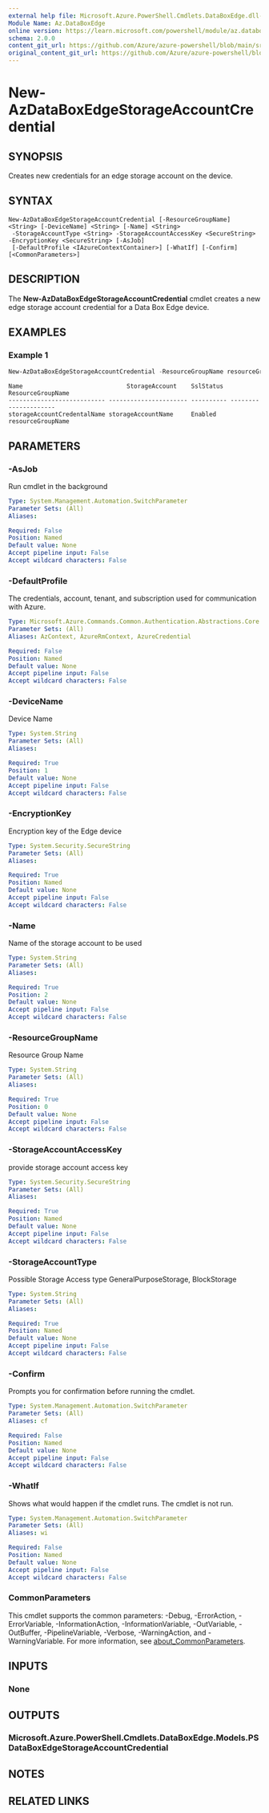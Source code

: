 ```yaml
---
external help file: Microsoft.Azure.PowerShell.Cmdlets.DataBoxEdge.dll-Help.xml
Module Name: Az.DataBoxEdge
online version: https://learn.microsoft.com/powershell/module/az.databoxedge/new-azdataboxedgestorageaccountcredential
schema: 2.0.0
content_git_url: https://github.com/Azure/azure-powershell/blob/main/src/DataBoxEdge/DataBoxEdge/help/New-AzDataBoxEdgeStorageAccountCredential.md
original_content_git_url: https://github.com/Azure/azure-powershell/blob/main/src/DataBoxEdge/DataBoxEdge/help/New-AzDataBoxEdgeStorageAccountCredential.md
---
```


# New-AzDataBoxEdgeStorageAccountCredential

## SYNOPSIS
Creates new credentials for an edge storage account on the device.

## SYNTAX

```
New-AzDataBoxEdgeStorageAccountCredential [-ResourceGroupName] <String> [-DeviceName] <String> [-Name] <String>
 -StorageAccountType <String> -StorageAccountAccessKey <SecureString> -EncryptionKey <SecureString> [-AsJob]
 [-DefaultProfile <IAzureContextContainer>] [-WhatIf] [-Confirm] [<CommonParameters>]
```

## DESCRIPTION
The **New-AzDataBoxEdgeStorageAccountCredential** cmdlet creates a new edge storage account credential for a Data Box Edge device.

## EXAMPLES

### Example 1
```powershell
New-AzDataBoxEdgeStorageAccountCredential -ResourceGroupName resourceGroupName -DeviceName device-name -Name storageAccountName -StorageAccountType BlobStorage -StorageAccountAccessKey @SecureString -EncryptionKey @SecureString
```

```output
Name                             StorageAccount    SslStatus  ResourceGroupName
--------------------------- ---------------------- ---------- ---------------------
storageAccountCredentalName storageAccountName     Enabled    resourceGroupName
```

## PARAMETERS

### -AsJob
Run cmdlet in the background

```yaml
Type: System.Management.Automation.SwitchParameter
Parameter Sets: (All)
Aliases:

Required: False
Position: Named
Default value: None
Accept pipeline input: False
Accept wildcard characters: False
```

### -DefaultProfile
The credentials, account, tenant, and subscription used for communication with Azure.

```yaml
Type: Microsoft.Azure.Commands.Common.Authentication.Abstractions.Core.IAzureContextContainer
Parameter Sets: (All)
Aliases: AzContext, AzureRmContext, AzureCredential

Required: False
Position: Named
Default value: None
Accept pipeline input: False
Accept wildcard characters: False
```

### -DeviceName
Device Name

```yaml
Type: System.String
Parameter Sets: (All)
Aliases:

Required: True
Position: 1
Default value: None
Accept pipeline input: False
Accept wildcard characters: False
```

### -EncryptionKey
Encryption key of the Edge device

```yaml
Type: System.Security.SecureString
Parameter Sets: (All)
Aliases:

Required: True
Position: Named
Default value: None
Accept pipeline input: False
Accept wildcard characters: False
```

### -Name
Name of the storage account to be used

```yaml
Type: System.String
Parameter Sets: (All)
Aliases:

Required: True
Position: 2
Default value: None
Accept pipeline input: False
Accept wildcard characters: False
```

### -ResourceGroupName
Resource Group Name

```yaml
Type: System.String
Parameter Sets: (All)
Aliases:

Required: True
Position: 0
Default value: None
Accept pipeline input: False
Accept wildcard characters: False
```

### -StorageAccountAccessKey
provide storage account access key

```yaml
Type: System.Security.SecureString
Parameter Sets: (All)
Aliases:

Required: True
Position: Named
Default value: None
Accept pipeline input: False
Accept wildcard characters: False
```

### -StorageAccountType
Possible Storage Access type GeneralPurposeStorage, BlockStorage

```yaml
Type: System.String
Parameter Sets: (All)
Aliases:

Required: True
Position: Named
Default value: None
Accept pipeline input: False
Accept wildcard characters: False
```

### -Confirm
Prompts you for confirmation before running the cmdlet.

```yaml
Type: System.Management.Automation.SwitchParameter
Parameter Sets: (All)
Aliases: cf

Required: False
Position: Named
Default value: None
Accept pipeline input: False
Accept wildcard characters: False
```

### -WhatIf
Shows what would happen if the cmdlet runs. The cmdlet is not run.

```yaml
Type: System.Management.Automation.SwitchParameter
Parameter Sets: (All)
Aliases: wi

Required: False
Position: Named
Default value: None
Accept pipeline input: False
Accept wildcard characters: False
```

### CommonParameters
This cmdlet supports the common parameters: -Debug, -ErrorAction, -ErrorVariable, -InformationAction, -InformationVariable, -OutVariable, -OutBuffer, -PipelineVariable, -Verbose, -WarningAction, and -WarningVariable. For more information, see [about_CommonParameters](http://go.microsoft.com/fwlink/?LinkID=113216).

## INPUTS

### None

## OUTPUTS

### Microsoft.Azure.PowerShell.Cmdlets.DataBoxEdge.Models.PSDataBoxEdgeStorageAccountCredential

## NOTES

## RELATED LINKS
